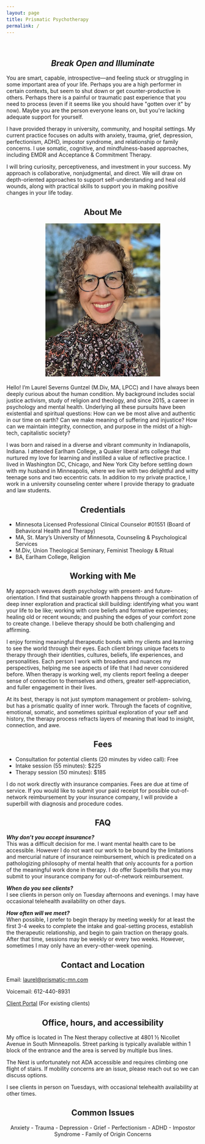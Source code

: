 ```yaml
---
layout: page
title: Prismatic Psychotherapy
permalink: /
---
```

<br>

<h2 style="text-align: center;"><em>Break Open and Illuminate</em></h2>

You are smart, capable, introspective—and feeling stuck or struggling in some important area of your life. Perhaps you are a high performer in certain contexts, but seem to shut down or get counter-productive in others. Perhaps there is a painful or traumatic past experience that you need to process (even if it seems like you should have "gotten over it" by now). Maybe you are the person everyone leans on, but you're lacking adequate support for yourself.

I have provided therapy in university, community, and hospital settings. My current practice focuses on adults with anxiety, trauma, grief, depression, perfectionism, ADHD, impostor syndrome, and relationship or family concerns. I use somatic, cognitive, and mindfulness-based approaches, including EMDR and Acceptance & Commitment Therapy.

I will bring curiosity, perceptiveness, and investment in your success. My approach is collaborative, nonjudgmental, and direct. We will draw on depth-oriented approaches to support self-understanding and heal old wounds, along with practical skills to support you in making positive changes in your life today.
  
<h2 style="text-align: center;">About Me</h2>

<div style="display: flex; justify-content: center; margin-bottom: 20px;">
  <img src="assets/img/lsg-photo.jpg" alt="Description of image" style="max-width: 100%; height: auto; max-width: 300px;"/>
</div>

Hello! I’m Laurel Severns Guntzel (M.Div, MA, LPCC) and I have always been deeply curious about the human condition. My background includes social justice activism, study of religion and theology, and since 2015, a career in psychology and mental health. Underlying all these pursuits have been existential and spiritual questions: How can we be most alive and authentic in our time on earth? Can we make meaning of suffering and injustice? How can we maintain integrity, connection, and purpose in the midst of a high-tech, capitalistic society?

I was born and raised in a diverse and vibrant community in Indianapolis, Indiana. I attended Earlham College, a Quaker liberal arts college that nurtured my love for learning and instilled a value of reflective practice. I lived in Washington DC, Chicago, and New York City before settling down with my husband in Minneapolis, where we live with two delightful and witty teenage sons and two eccentric cats. In addition to my private practice, I work in a university counseling center where I provide therapy to graduate and law students. 
  
<h2 style="text-align: center;">Credentials</h2>

- Minnesota Licensed Professional Clinical Counselor #01551 (Board of Behavioral Health and Therapy)
- MA, St. Mary’s University of Minnesota, Counseling & Psychological Services
- M.Div, Union Theological Seminary, Feminist Theology & Ritual
- BA, Earlham College, Religion
  
<h2 style="text-align: center;">Working with Me</h2>

My approach weaves depth psychology with present- and future- orientation. I find that sustainable growth happens through a combination of deep inner exploration and practical skill building: identifying what you want your life to be like; working with core beliefs and formative experiences; healing old or recent wounds; and pushing the edges of your comfort zone to create change. I believe therapy should be both challenging and affirming.

I enjoy forming meaningful therapeutic bonds with my clients and learning to see the world through their eyes. Each client brings unique facets to therapy through their identities, cultures, beliefs, life experiences, and personalities. Each person I work with broadens and nuances my perspectives, helping me see aspects of life that I had never considered before. When therapy is working well, my clients report feeling a deeper sense of connection to themselves and others, greater self-appreciation, and fuller engagement in their lives. 

At its best, therapy is not just symptom management or problem- solving, but has a prismatic quality of inner work. Through the facets of cognitive, emotional, somatic, and sometimes spiritual exploration of your self and history, the therapy process refracts layers of meaning that lead to insight, connection, and awe.
  
<h2 style="text-align: center;">Fees</h2>

- Consultation for potential clients (20 minutes by video call): Free
- Intake session (55 minutes): $225
- Therapy session (50 minutes): $185

I do not work directly with insurance companies. Fees are due at time of service. If you would like to submit your paid receipt for possible out-of-network reimbursement by your insurance company, I will provide a superbill with diagnosis and procedure codes. 
  
<h2 style="text-align: center;">FAQ</h2>

***Why don’t you accept insurance?***  
This was a difficult decision for me. I want mental health care to be accessible. However I do not want our work to be bound by the limitations and mercurial nature of insurance reimbursement, which is predicated on a pathologizing philosophy of mental health that only accounts for a portion of the meaningful work done in therapy. I do offer Superbills that you may submit to your insurance company for out-of-network reimbursement.

***When do you see clients?***  
I see clients in person only on Tuesday afternoons and evenings. I may have occasional telehealth availability on other days.

***How often will we meet?***  
When possible, I prefer to begin therapy by meeting weekly for at least the first 3-4 weeks to complete the intake and goal-setting process, establish the therapeutic relationship, and begin to gain traction on therapy goals. After that time, sessions may be weekly or every two weeks. However, sometimes I may only have an every-other-week opening.

<h2 style="text-align: center;">Contact and Location</h2>

Email: <a href="mailto:&#108;&#97;&#117;&#114;&#101;&#108;&#64;&#112;&#114;&#105;&#115;&#109;&#97;&#116;&#105;&#99;&#45;&#109;&#110;&#46;&#99;&#111;&#109;">&#108;&#97;&#117;&#114;&#101;&#108;&#64;&#112;&#114;&#105;&#115;&#109;&#97;&#116;&#105;&#99;&#45;&#109;&#110;&#46;&#99;&#111;&#109;</a>

Voicemail: &#54;&#49;&#50;&#45;&#52;&#52;&#48;&#45;&#56;&#57;&#51;&#49;

[Client Portal](https://prismatic.sessionshealth.com/clients/sign_inClient) (For existing clients)

<h2 style="text-align: center;">Office, hours, and accessibility</h2>

My office is located in The Nest therapy collective at 4801 ½ Nicollet Avenue in South Minneapolis. Street parking is typically available within 1 block of the entrance and the area is served by multiple bus lines.

The Nest is unfortunately not ADA accessible and requires climbing one flight of stairs. If mobility concerns are an issue, please reach out so we can discuss options.

I see clients in person on Tuesdays, with occasional telehealth availability at other times.

<h2 style="text-align: center;">Common Issues</h2>

<p style="text-align: center;">
  Anxiety  -  Trauma  - Depression  - Grief  - Perfectionism  - ADHD  - Impostor Syndrome  - Family of Origin Concerns
</p>

